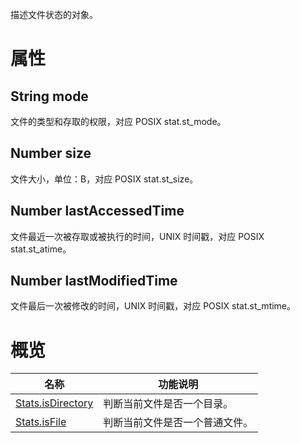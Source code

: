 描述文件状态的对象。

# 属性

## String mode
文件的类型和存取的权限，对应 POSIX stat.st_mode。

## Number size
文件大小，单位：B，对应 POSIX stat.st_size。

## Number lastAccessedTime
文件最近一次被存取或被执行的时间，UNIX 时间戳，对应 POSIX stat.st_atime。

## Number lastModifiedTime
文件最后一次被修改的时间，UNIX 时间戳，对应 POSIX stat.st_mtime。

# 概览

| **名称** | **功能说明** |
| --- | --- |
| [Stats.isDirectory](https://opendocs.alipay.com/mini/api/022b6t) | 判断当前文件是否一个目录。 |
| [Stats.isFile](https://opendocs.alipay.com/mini/api/022b6u) | 判断当前文件是否一个普通文件。 |
